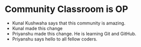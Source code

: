 # Community Classroom is OP

- Kunal Kushwaha says that this community is amazing.
- Kunal made this change
- Priyanshu made this change. He is learning Git and GitHub.
- Priyanshu says hello to all fellow coders.

